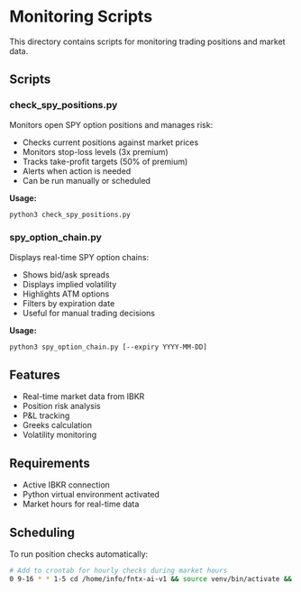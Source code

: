 # Monitoring Scripts

This directory contains scripts for monitoring trading positions and market data.

## Scripts

### check_spy_positions.py
Monitors open SPY option positions and manages risk:
- Checks current positions against market prices
- Monitors stop-loss levels (3x premium)
- Tracks take-profit targets (50% of premium)
- Alerts when action is needed
- Can be run manually or scheduled

**Usage:**
```bash
python3 check_spy_positions.py
```

### spy_option_chain.py
Displays real-time SPY option chains:
- Shows bid/ask spreads
- Displays implied volatility
- Highlights ATM options
- Filters by expiration date
- Useful for manual trading decisions

**Usage:**
```bash
python3 spy_option_chain.py [--expiry YYYY-MM-DD]
```

## Features

- Real-time market data from IBKR
- Position risk analysis
- P&L tracking
- Greeks calculation
- Volatility monitoring

## Requirements

- Active IBKR connection
- Python virtual environment activated
- Market hours for real-time data

## Scheduling

To run position checks automatically:
```bash
# Add to crontab for hourly checks during market hours
0 9-16 * * 1-5 cd /home/info/fntx-ai-v1 && source venv/bin/activate && python scripts/monitoring/check_spy_positions.py
```